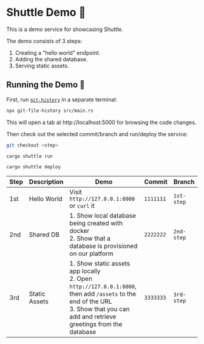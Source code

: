 # Shuttle Demo 🚀

This is a demo service for showcasing Shuttle.

The demo consists of 3 steps:

1. Creating a "hello world" endpoint.
2. Adding the shared database.
3. Serving static assets.

## Running the Demo 🏃

First, run [`git-history`](https://github.com/pomber/git-history) in a separate terminal:

```sh
npx git-file-history src/main.rs
```

This will open a tab at http://localhost:5000 for browsing the code changes.

Then check out the selected commit/branch and run/deploy the service:

```sh
git checkout <step>

cargo shuttle run

cargo shuttle deploy
```

| Step | Description   | Demo                                                                                                                                                                                | Commit    | Branch     |
| ---- | ------------- | ----------------------------------------------------------------------------------------------------------------------------------------------------------------------------------- | --------- | ---------- |
| 1st  | Hello World   | Visit `http://127.0.0.1:8000` or `curl` it                                                                                                                                          | `1111111` | `1st-step` |
| 2nd  | Shared DB     | 1. Show local database being created with docker<br>2. Show that a database is provisioned on our platform                                                                          | `2222222` | `2nd-step` |
| 3rd  | Static Assets | 1. Show static assets app locally<br>2. Open `http://127.0.0.1:8000`, then add `/assets` to the end of the URL<br>3. Show that you can add and retrieve greetings from the database | `3333333` | `3rd-step` |
